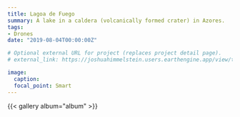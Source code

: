 ```yaml
---
title: Lagoa de Fuego
summary: A lake in a caldera (volcanically formed crater) in Azores.
tags:
- Drones
date: "2019-08-04T00:00:00Z"

# Optional external URL for project (replaces project detail page).
# external_link: https://joshuahimmelstein.users.earthengine.app/view/the-island

image:
  caption:
  focal_point: Smart
---
```

{{< gallery album="album" >}}
